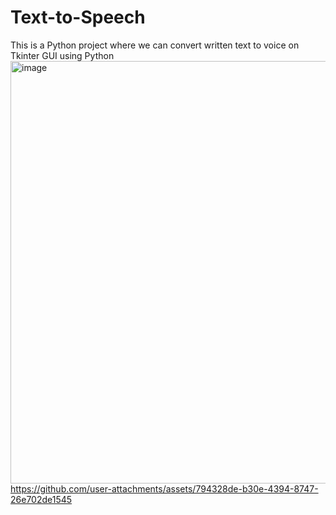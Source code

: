 # Text-to-Speech
This is a Python project where we can convert written text to voice on Tkinter GUI using Python
<br>
<img width="676" alt="image" src="https://github.com/user-attachments/assets/dfdef935-c77e-44ec-b5d9-2a6d0fb1b9c9">
<br>
https://github.com/user-attachments/assets/794328de-b30e-4394-8747-26e702de1545
